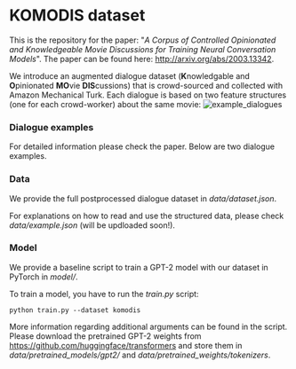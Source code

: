 # KOMODIS dataset
This is the repository for the paper: "*A Corpus of Controlled Opinionated and Knowledgeable Movie Discussions for Training Neural Conversation Models*". 
The paper can be found here: http://arxiv.org/abs/2003.13342. 

We introduce an augmented dialogue dataset (**K**nowledgable and **O**pinionated **MO**vie **DIS**cussions) that is crowd-sourced and collected with Amazon Mechanical Turk. Each dialogue is based on two feature structures (one for each crowd-worker) about the same movie:
![example_dialogues](https://user-images.githubusercontent.com/61545955/109512002-f09cd500-7aa3-11eb-8766-3da6e6320485.png)


### Dialogue examples
For detailed information please check the paper. Below are two dialogue examples.


### Data
We provide the full postprocessed dialogue dataset in *data/dataset.json*.

For explanations on how to read and use the structured data, please check *data/example.json* (will be updloaded soon!).


### Model
We provide a baseline script to train a GPT-2 model with our dataset in PyTorch in *model/*.

To train a model, you have to run the *train.py* script:
````
python train.py --dataset komodis
````
More information regarding additional arguments can be found in the script. Please download the pretrained 
GPT-2 weights from https://github.com/huggingface/transformers and store them in *data/pretrained_models/gpt2/* and
*data/pretrained_weights/tokenizers*. 
